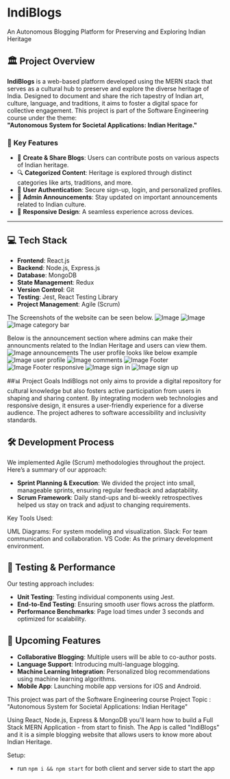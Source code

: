 # IndiBlogs
An Autonomous Blogging Platform for Preserving and Exploring Indian Heritage

## 🏛️ **Project Overview**
**IndiBlogs** is a web-based platform developed using the MERN stack that serves as a cultural hub to preserve and explore the diverse heritage of India. Designed to document and share the rich tapestry of Indian art, culture, language, and traditions, it aims to foster a digital space for collective engagement. This project is part of the Software Engineering course under the theme:  
**"Autonomous System for Societal Applications: Indian Heritage."**

### 🎯 **Key Features**
- 📝 **Create & Share Blogs**: Users can contribute posts on various aspects of Indian heritage.
- 🔍 **Categorized Content**: Heritage is explored through distinct categories like arts, traditions, and more.
- 👤 **User Authentication**: Secure sign-up, login, and personalized profiles.
- 🔔 **Admin Announcements**: Stay updated on important announcements related to Indian culture.
- 📱 **Responsive Design**: A seamless experience across devices.

---

## 💻 **Tech Stack**
- **Frontend**: React.js  
- **Backend**: Node.js, Express.js  
- **Database**: MongoDB  
- **State Management**: Redux  
- **Version Control**: Git  
- **Testing**: Jest, React Testing Library  
- **Project Management**: Agile (Scrum)


The Screenshots of the website can be seen below. 
![Image](https://github.com/HarshT18/IndiBlogs_/blob/master/ss%20search%20tags.png?raw=true)
![Image](https://github.com/HarshT18/IndiBlogs_/blob/master/ss%20blog.png?raw=true)
![Image category bar](https://github.com/HarshT18/IndiBlogs_/blob/master/ss%20categoryBar.png?raw=true)

Below is the announcement section where admins can make their announcments related to the Indian Heritage and users can view them.
![Image announcements](https://github.com/HarshT18/IndiBlogs_/blob/master/ss%20announce.png?raw=true)
The user profile looks like below example
![Image user profile](https://github.com/HarshT18/IndiBlogs_/blob/master/ss%20user%20profile.png?raw=true)
![Image comments](https://github.com/HarshT18/IndiBlogs_/blob/master/ss%20comments.png?raw=true)
![Image Footer](https://github.com/HarshT18/IndiBlogs_/blob/master/ss%20footer%20new.png?raw=true)
![Image Footer responsive](https://github.com/HarshT18/IndiBlogs_/blob/master/ss%20footer%20responsive%20galaxy%20note%2020%20android%2011.png?raw=true)
![Image sign in](https://github.com/HarshT18/IndiBlogs_/blob/master/ss%20sign%20in.png?raw=true)
![Image sign up](https://github.com/HarshT18/IndiBlogs_/blob/master/ss%20signup.png?raw=true)

##📊 Project Goals
IndiBlogs not only aims to provide a digital repository for cultural knowledge but also fosters active participation from users in shaping and sharing content. By integrating modern web technologies and responsive design, it ensures a user-friendly experience for a diverse audience. The project adheres to software accessibility and inclusivity standards.

## 🛠️ Development Process
We implemented Agile (Scrum) methodologies throughout the project. Here’s a summary of our approach:

- **Sprint Planning & Execution**: We divided the project into small, manageable sprints, ensuring regular feedback and adaptability.
- **Scrum Framework**: Daily stand-ups and bi-weekly retrospectives helped us stay on track and adjust to changing requirements.

Key Tools Used:

UML Diagrams: For system modeling and visualization.
Slack: For team communication and collaboration.
VS Code: As the primary development environment.

## 🧪 Testing & Performance
Our testing approach includes:

- **Unit Testing**: Testing individual components using Jest.
- **End-to-End Testing**: Ensuring smooth user flows across the platform.
- **Performance Benchmarks**: Page load times under 3 seconds and optimized for scalability.



## 🌟 Upcoming Features
- **Collaborative Blogging**: Multiple users will be able to co-author posts.
- **Language Support**: Introducing multi-language blogging.
- **Machine Learning Integration**: Personalized blog recommendations using machine learning algorithms.
- **Mobile App**: Launching mobile app versions for iOS and Android.

This project was part of the Software Engineering course
Project Topic : "Autonomous System for Societal
 Applications: Indian Heritage"

Using React, Node.js, Express & MongoDB you'll learn how to build a Full Stack MERN Application - from start to finish. The App is called "IndiBlogs" and it is a simple blogging website that allows users to know more about Indian Heritage.



Setup:
- run ```npm i && npm start``` for both client and server side to start the app

